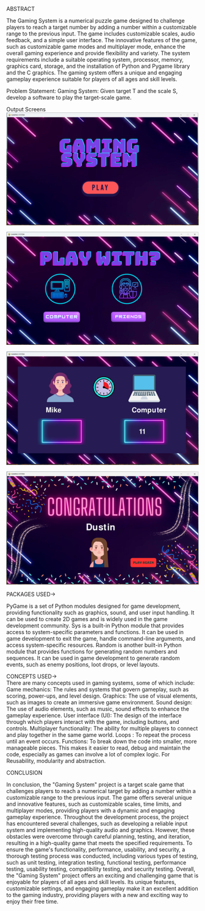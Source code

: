 ABSTRACT

The Gaming System is a numerical puzzle game designed to challenge players to reach a target number by adding a number within a customizable range to the previous input. The game includes customizable scales, audio feedback, and a simple user interface. The innovative features of the game, such as customizable game modes and multiplayer mode, enhance the overall gaming experience and provide flexibility and variety. The system requirements include a suitable operating system, processor, memory, graphics card, storage, and the installation of Python and Pygame library and the C graphics. The gaming system offers a unique and engaging gameplay experience suitable for players of all ages and skill levels.

Problem Statement: 
Gaming System: Given target T and the scale S, develop a software to play the target-scale game. 

Output Screens
![Screen1](Source%20Code/Python%20Program/Ouput%20Screen/1.png)

![Screen2](Source%20Code/Python%20Program/Ouput%20Screen/2.png)

![Screen3](Source%20Code/Python%20Program/Ouput%20Screen/3.png)

![Screen4](Source%20Code/Python%20Program/Ouput%20Screen/4.png)


PACKAGES USED-> 

PyGame is a set of Python modules designed for game development, providing functionality such as graphics, sound, and user input handling. It can be used to create 2D games and is widely used in the game development community.
Sys is a built-in Python module that provides access to system-specific parameters and functions. It can be used in game development to exit the game, handle command-line arguments, and access system-specific resources.
Random is another built-in Python module that provides functions for generating random numbers and sequences. It can be used in game development to generate random events, such as enemy positions, loot drops, or level layouts.

CONCEPTS USED->      
There are many concepts used in gaming systems, some of which include:
Game mechanics: The rules and systems that govern gameplay, such as scoring, power-ups, and level design.
Graphics: The use of visual elements, such as images to create an immersive game environment.
Sound design: The use of audio elements, such as music, sound effects to enhance the gameplay experience.
User interface (UI): The design of the interface through which players interact with the game, including buttons, and controls.
Multiplayer functionality: The ability for multiple players to connect and play together in the same game world.
Loops : To repeat the process until an event occurs.
Functions: To break down the code into smaller, more manageable pieces. This makes it easier to read, debug and maintain the code, especially as games can involve a lot of complex logic. For Reusability, modularity and abstraction.

CONCLUSION

In conclusion, the "Gaming System" project is a target scale game that challenges players to reach a numerical target by adding a number within a customizable range to the previous input. The game offers several unique and innovative features, such as customizable scales, time limits, and multiplayer modes, providing players with a dynamic and engaging gameplay experience.
Throughout the development process, the project has encountered several challenges, such as developing a reliable input system and implementing high-quality audio and graphics. However, these obstacles were overcome through careful planning, testing, and iteration, resulting in a high-quality game that meets the specified requirements.
To ensure the game's functionality, performance, usability, and security, a thorough testing process was conducted, including various types of testing, such as unit testing, integration testing, functional testing, performance testing, usability testing, compatibility testing, and security testing. 
Overall, the "Gaming System" project offers an exciting and challenging game that is enjoyable for players of all ages and skill levels. Its unique features, customizable settings, and engaging gameplay make it an excellent addition to the gaming industry, providing players with a new and exciting way to enjoy their free time.





